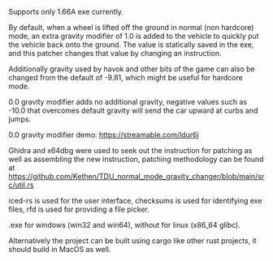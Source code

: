 Supports only 1.66A exe currently.

By default, when a wheel is lifted off the ground in normal (non hardcore) mode, an extra gravity modifier of 1.0 is added to the vehicle to quickly put the vehicle back onto the ground. The value is statically saved in the exe, and this patcher changes that value by changing an instruction.

Additionally gravity used by havok and other bits of the game can also be changed from the default of -9.81, which might be useful for hardcore mode.

0.0 gravity modifier adds no additional gravity, negative values such as -10.0 that overcomes default gravity will send the car upward at curbs and jumps.

0.0 gravity modifier demo: https://streamable.com/ldur6j

Ghidra and x64dbg were used to seek out the instruction for patching as well as assembling the new instruction, patching methodology can be found at https://github.com/Kethen/TDU_normal_mode_gravity_changer/blob/main/src/util.rs

iced-rs is used for the user interface, checksums is used for identifying exe files, rfd is used for providing a file picker.

.exe for windows (win32 and win64), without for linux (x86_64 glibc).

Alternatively the project can be built using cargo like other rust projects, it should build in MacOS as well.
